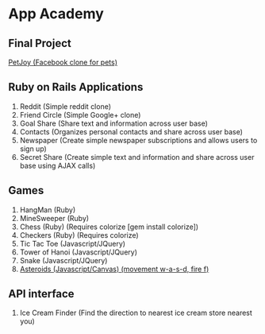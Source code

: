 App Academy
==========

Final Project
-------------
[PetJoy (Facebook clone for pets)](https://github.com/eatseng/FosterPet)  

Ruby on Rails Applications
---------------------------
1. Reddit (Simple reddit clone)
2. Friend Circle (Simple Google+ clone)
3. Goal Share (Share text and information across user base)
4. Contacts (Organizes personal contacts and share across user base)
5. Newspaper (Create simple newspaper subscriptions and allows users to sign up)
6. Secret Share (Create simple text and information and share across user base using AJAX calls)

Games
-----
1. HangMan (Ruby)
2. MineSweeper (Ruby)
3. Chess (Ruby) (Requires colorize [gem install colorize])
4. Checkers (Ruby) (Requires colorize)
5. Tic Tac Toe (Javascript/JQuery)
6. Tower of Hanoi (Javascript/JQuery)
7. Snake (Javascript/JQuery)
8. [Asteroids (Javascript/Canvas) (movement w-a-s-d, fire f)](http://morning-ocean-9992.herokuapp.com/)


API interface
--------------------------
1. Ice Cream Finder (Find the direction to nearest ice cream store nearest you)
